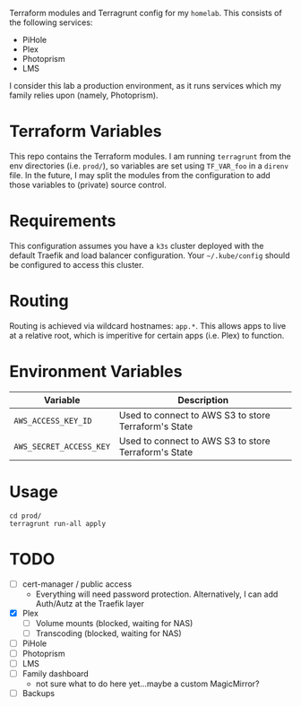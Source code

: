 Terraform modules and Terragrunt config for my `homelab`. This consists of the following services:

 - PiHole
 - Plex
 - Photoprism
 - LMS

I consider this lab a production environment, as it runs services which my family relies upon (namely, Photoprism).

# Terraform Variables

This repo contains the Terraform modules. I am running `terragrunt` from the env directories (i.e. `prod/`), so variables are set using `TF_VAR_foo` in a `direnv` file. In the future, I may split the modules from the configuration to add those variables to (private) source control.

# Requirements

This configuration assumes you have a `k3s` cluster deployed with the default Traefik and load balancer configuration. Your `~/.kube/config` should be configured to access this cluster.

# Routing

Routing is achieved via wildcard hostnames: `app.*`. This allows apps to live at a relative root, which is imperitive for certain apps (i.e. Plex) to function.

# Environment Variables

| Variable | Description |
|----------|-------------|
| `AWS_ACCESS_KEY_ID` | Used to connect to AWS S3 to store Terraform's State |
| `AWS_SECRET_ACCESS_KEY` | Used to connect to AWS S3 to store Terraform's State |

# Usage

    cd prod/
    terragrunt run-all apply

# TODO

- [ ] cert-manager / public access
    - Everything will need password protection. Alternatively, I can add Auth/Autz at the Traefik layer
- [x] Plex
    - [ ] Volume mounts (blocked, waiting for NAS)
    - [ ] Transcoding (blocked, waiting for NAS)
- [ ] PiHole
- [ ] Photoprism
- [ ] LMS
- [ ] Family dashboard
    - not sure what to do here yet...maybe a custom MagicMirror?
- [ ] Backups
